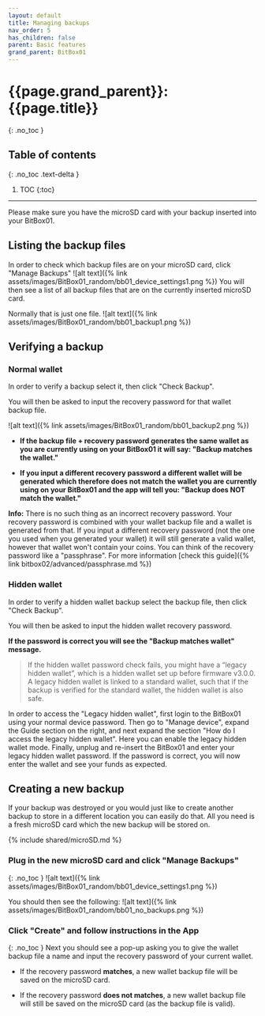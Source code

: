 ```yaml
---
layout: default
title: Managing backups
nav_order: 5
has_children: false
parent: Basic features
grand_parent: BitBox01
---
```


# {{page.grand_parent}}: {{page.title}}
{: .no_toc }

## Table of contents
{: .no_toc .text-delta }

1. TOC
{:toc}

---
Please make sure you have the microSD card with your backup inserted into your BitBox01.
## Listing the backup files
In order to check which backup files are on your microSD card, click "Manage Backups"
![alt text]({% link assets/images/BitBox01_random/bb01_device_settings1.png %})
You will then see a list of all backup files that are on the currently inserted microSD card.

Normally that is just one file.
![alt text]({% link assets/images/BitBox01_random/bb01_backup1.png %})

## Verifying a backup
### Normal wallet
In order to verify a backup select it, then click "Check Backup".

You will then be asked to input the recovery password for that wallet backup file.

![alt text]({% link assets/images/BitBox01_random/bb01_backup2.png %})
- **If the backup file + recovery password generates the same wallet as you are currently using on your BitBox01 it will say: "Backup matches the wallet."**

- **If you input a different recovery password a different wallet will be generated which therefore does not match the wallet you are currently using on your BitBox01 and the app will tell you: "Backup does NOT match the wallet."**

**Info:** There is no such thing as an incorrect recovery password. Your recovery password is combined with your wallet backup file and a wallet is generated from that. If you input a different recovery password (not the one you used when you generated your wallet) it will still generate a valid wallet, however that wallet won't contain your coins. You can think of the recovery password like a "passphrase". For more information [check this guide]({% link bitbox02/advanced/passphrase.md %})

### Hidden wallet
In order to verify a hidden wallet backup select the backup file, then click "Check Backup".

You will then be asked to input the hidden wallet recovery password.

**If the password is correct you will see the "Backup matches wallet" message.**

> If the hidden wallet password check fails, you might have a “legacy hidden wallet”, which is a hidden wallet set up before firmware v3.0.0. A legacy hidden wallet is linked to a standard wallet, such that if the backup is verified for the standard wallet, the hidden wallet is also safe.

In order to access the "Legacy hidden wallet", first login to the BitBox01 using your normal device password. Then go to "Manage device", expand the Guide section on the right, and next expand the section "How do I access the legacy hidden wallet". Here you can enable the legacy hidden wallet mode. Finally, unplug and re-insert the BitBox01 and enter your legacy hidden wallet password. If the password is correct, you will now enter the wallet and see your funds as expected.





## Creating a new backup
If your backup was destroyed or you would just like to create another backup to store in a different location you can easily do that. All you need is a fresh microSD card which the new backup will be stored on.

{% include shared/microSD.md %}

### Plug in the new microSD card and click "Manage Backups"
{: .no_toc }
![alt text]({% link assets/images/BitBox01_random/bb01_device_settings1.png %})

You should then see the following:
![alt text]({% link assets/images/BitBox01_random/bb01_no_backups.png %})

### Click "Create" and follow instructions in the App
{: .no_toc }
Next you should see a pop-up asking you to give the wallet backup file a name and input the recovery password of your current wallet.

- If the recovery password **matches**, a new wallet backup file will be saved on the microSD card.

- If the recovery password **does not matches**, a new wallet backup file will still be saved on the microSD card (as the backup file is valid).
